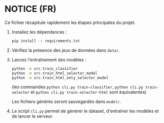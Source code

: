 # NOTICE (FR)

Ce fichier récapitule rapidement les étapes principales du projet.

1. Installez les dépendances :

    ```bash
    pip install -r requirements.txt
    ```

2. Vérifiez la présence des jeux de données dans `data/`.

3. Lancez l'entraînement des modèles :

    ```bash
    python -m src.train_classifier
    python -m src.train_html_selector_model
    python -m src.train_html_only_selector_model
    ```
    (les commandes `python cli.py train-classifier`,
    `python cli.py train-selector` et
    `python cli.py train-selector-html` sont équivalentes)

    Les fichiers générés seront sauvegardés dans `model/`.

4. Le script `cli.py` permet de générer le dataset,
   d'entraîner les modèles et de lancer le serveur.
